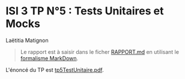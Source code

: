 # ISI 3 TP N°5 : Tests Unitaires et Mocks
Laëtitia Matignon

> Le rapport est à saisir dans le ficher [RAPPORT.md](RAPPORT.md) en utilisant le [formalisme MarkDown](https://guides.github.com/features/mastering-markdown/).


L'énoncé du TP est [tp5TestUnitaire.pdf](tp5TestUnitaire.pdf).

